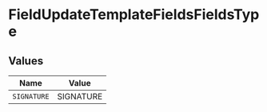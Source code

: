 # FieldUpdateTemplateFieldsFieldsType


## Values

| Name        | Value       |
| ----------- | ----------- |
| `SIGNATURE` | SIGNATURE   |